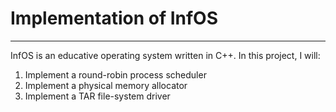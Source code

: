 # Implementation of InfOS
***
InfOS is an educative operating system written in C++. In this project, I will:
1. Implement a round-robin process scheduler
2. Implement a physical memory allocator
3. Implement a TAR file-system driver

